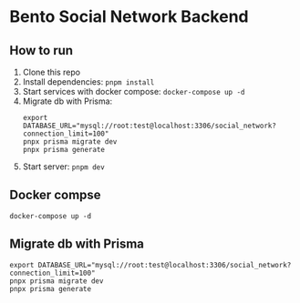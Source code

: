 # Bento Social Network Backend

## How to run
1. Clone this repo
2. Install dependencies: `pnpm install`
3. Start services with docker compose: `docker-compose up -d`
4. Migrate db with Prisma:
   ```
   export DATABASE_URL="mysql://root:test@localhost:3306/social_network?connection_limit=100"
   pnpx prisma migrate dev
   pnpx prisma generate
   ```
5. Start server: `pnpm dev`

## Docker compse
```
docker-compose up -d
```

## Migrate db with Prisma
```
export DATABASE_URL="mysql://root:test@localhost:3306/social_network?connection_limit=100"
pnpx prisma migrate dev
pnpx prisma generate
```